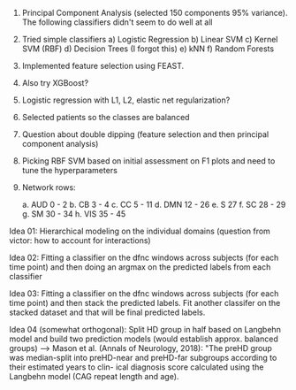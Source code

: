 1) Principal Component Analysis (selected 150 components 95% variance).
	The following classifiers didn't seem to do well at all
2) Tried simple classifiers
	a) Logistic Regression
	b) Linear SVM
	c) Kernel SVM (RBF)
	d) Decision Trees (I forgot this)
	e) kNN
	f) Random Forests
3) Implemented feature selection using FEAST.
4) Also try XGBoost?
5) Logistic regression with L1, L2, elastic net regularization?
6) Selected patients so the classes are balanced
7) Question about double dipping (feature selection and then principal component analysis)
8) Picking RBF SVM based on initial assessment on F1 plots and need to tune the hyperparameters
9) Network rows:

	a. AUD 0 - 2
	b. CB 3 - 4
	c. CC 5 - 11
	d. DMN 12 - 26
	e. S 27
	f. SC 28 - 29
	g. SM 30 - 34
	h. VIS 35 - 45

Idea 01: Hierarchical modeling on the individual domains (question from victor: how to account for interactions)

Idea 02: Fitting a classifier on the dfnc windows across subjects (for each time point) and then doing an argmax on the 
predicted labels from each classifier

Idea 03: Fitting a classifier on the dfnc windows across subjects (for each time point) and then stack the predicted labels.
Fit another classifer on the stacked dataset and that will be final predicted labels. 

Idea 04 (somewhat orthogonal): Split HD group in half based on Langbehn model and build two prediction models (would establish approx. balanced groups) --> Mason et al. (Annals of Neurology, 2018): "The preHD group was median-split into preHD-near and preHD-far subgroups according to their estimated years to clin- ical diagnosis score calculated using the Langbehn model (CAG repeat length and age). 
